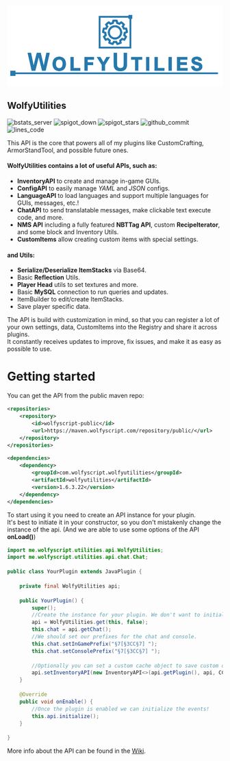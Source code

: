 <div align="center">
  <img src="docs/wu_banner.png" alt="WolfyUtilities Banner" />
</div>

## WolfyUtilities
![bstats_server](https://img.shields.io/bstats/servers/5114)
![spigot_down](https://img.shields.io/spiget/downloads/64124)
![spigot_stars](https://img.shields.io/spiget/stars/64124)
![github_commit](https://img.shields.io/github/last-commit/WolfyScript/WolfyUtilities)
![lines_code](https://img.shields.io/tokei/lines/github/WolfyScript/WolfyUtilities)

This API is the core that powers all of my plugins like CustomCrafting, ArmorStandTool, and possible future ones.

#### WolfyUtilities contains a lot of useful APIs, such as:

- **InventoryAPI** to create and manage in-game GUIs.
- **ConfigAPI** to easily manage _YAML_ and _JSON_ configs.
- **LanguageAPI** to load languages and support multiple languages for GUIs, messages, etc.!
- **ChatAPI** to send translatable messages, make clickable text execute code, and more.
- **NMS API** including a fully featured **NBTTag API**, custom **RecipeIterator**, and some block and Inventory Utils.
- **CustomItems** allow creating custom items with special settings.

#### and Utils:

- **Serialize/Deserialize ItemStacks** via Base64.
- Basic **Reflection** Utils.
- **Player Head** utils to set textures and more.
- Basic **MySQL** connection to run queries and updates.
- ItemBuilder to edit/create ItemStacks.
- Save player specific data.

The API is build with customization in mind, so that you can register a lot of your own settings, data, CustomItems into
the Registry and share it across plugins.  
It constantly receives updates to improve, fix issues, and make it as easy as possible to use.

# Getting started

You can get the API from the public maven repo:

```xml
<repositories>
    <repository>
        <id>wolfyscript-public</id>
        <url>https://maven.wolfyscript.com/repository/public/</url>
    </repository>
</repositories>
```

```xml
<dependencies>
    <dependency>
        <groupId>com.wolfyscript.wolfyutilities</groupId>
        <artifactId>wolfyutilities</artifactId>
        <version>1.6.3.22</version>
    </dependency>
</dependencies>
```

To start using it you need to create an API instance for your plugin.<br>
It's best to initiate it in your constructor, so you don't mistakenly change the instance of the api.
(And we are able to use some options of the API **onLoad()**)

```java
import me.wolfyscript.utilities.api.WolfyUtilities;
import me.wolfyscript.utilities.api.chat.Chat;

public class YourPlugin extends JavaPlugin {
    
    private final WolfyUtilities api;

    public YourPlugin() {
        super();
        //Create the instance for your plugin. We don't want to initialize the events yet (so set it to false)!
        api = WolfyUtilities.get(this, false);
        this.chat = api.getChat();
        //We should set our prefixes for the chat and console.
        this.chat.setInGamePrefix("§7[§3CC§7] ");
        this.chat.setConsolePrefix("§7[§3CC§7] ");
        
        //Optionally you can set a custom cache object to save custom data for your GUI. (More detail soon)
        api.setInventoryAPI(new InventoryAPI<>(api.getPlugin(), api, CCCache.class));
    }

    @Override
    public void onEnable() {
        //Once the plugin is enabled we can initialize the events!
        this.api.initialize();
    }
    
}

```

More info about the API can be found in the [Wiki](https://github.com/WolfyScript/WolfyUtilities/wiki).
<br>

